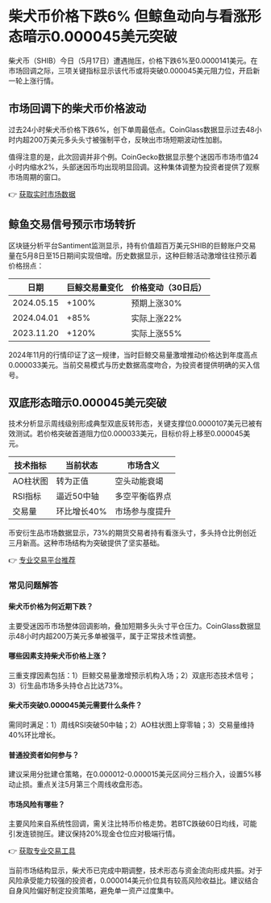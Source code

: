 # 柴犬币价格下跌6% 但鲸鱼动向与看涨形态暗示0.000045美元突破

柴犬币（SHIB）今日（5月17日）遭遇抛压，价格下跌6%至0.0000141美元。在市场回调之际，三项关键指标显示该代币或将突破0.000045美元阻力位，开启新一轮上涨行情。

## 市场回调下的柴犬币价格波动
过去24小时柴犬币价格下跌6%，创下单周最低点。CoinGlass数据显示过去48小时内超200万美元多头头寸被强制平仓，反映出市场短期波动性加剧。

值得注意的是，此次回调并非个例。CoinGecko数据显示整个迷因币市场市值24小时内缩水2%，头部迷因币均出现明显回调。这种集体调整为投资者提供了观察市场周期的窗口。

👉 [获取实时市场数据](https://bit.ly/okx_welcome)

## 鲸鱼交易信号预示市场转折
区块链分析平台Santiment监测显示，持有价值超百万美元SHIB的巨鲸账户交易量在5月8日至15日期间实现倍增。历史数据显示，这种巨鲸活动激增往往预示着价格拐点：

| 日期       | 巨鲸交易量变化 | 价格变动（30日后） |
|------------|----------------|---------------------|
| 2024.05.15 | +100%          | 预期上涨30%         |
| 2024.04.01 | +85%           | 实际上涨22%         |
| 2023.11.20 | +120%          | 实际上涨55%         |

2024年11月的行情印证了这一规律，当时巨鲸交易量激增推动价格达到年度高点0.000033美元。当前交易模式与历史数据高度吻合，为投资者提供明确的买入信号。

## 双底形态暗示0.000045美元突破
技术分析显示周线级别形成典型双底反转形态，关键支撑位0.0000107美元已被有效测试。若价格突破首道阻力位0.000033美元，目标价将上移至0.000045美元。

| 技术指标 | 当前状态     | 市场含义           |
|----------|--------------|--------------------|
| AO柱状图 | 转为正值     | 空头动能衰竭       |
| RSI指标  | 逼近50中轴   | 多空平衡临界点     |
| 交易量   | 环比增长40%  | 市场参与度提升     |

币安衍生品市场数据显示，73%的期货交易者持有看涨头寸，多头持仓比例创近三月新高。这种市场结构为突破提供了坚实基础。

👉 [专业交易平台推荐](https://bit.ly/okx_welcome)

### 常见问题解答

#### 柴犬币价格为何近期下跌？
主要受迷因币市场整体回调影响，叠加短期多头头寸平仓压力。CoinGlass数据显示48小时内超200万美元多单被强平，属于正常技术性调整。

#### 哪些因素支持柴犬币价格上涨？
三重支撑因素包括：1）巨鲸交易量激增预示机构入场；2）双底形态技术信号；3）衍生品市场多头持仓占比达73%。

#### 柴犬币突破0.000045美元需要什么条件？
需同时满足：1）周线RSI突破50中轴；2）AO柱状图上穿零轴；3）交易量维持40%环比增长。

#### 普通投资者如何参与？
建议采用分批建仓策略，在0.000012-0.000015美元区间分三档介入，设置5%移动止损。重点关注5月第三个周线收盘形态。

#### 市场风险有哪些？
主要风险来自系统性回调，需关注比特币价格走势。若BTC跌破60日均线，可能引发连锁抛压。建议保持20%现金仓位应对极端行情。

👉 [获取专业交易工具](https://bit.ly/okx_welcome)

当前市场结构显示，柴犬币已完成中期调整，技术形态与资金流向形成共振。对于风险承受能力较强的投资者，0.000014美元价位具有较高风险收益比。建议结合自身风险偏好制定投资策略，避免单一资产过度集中。
